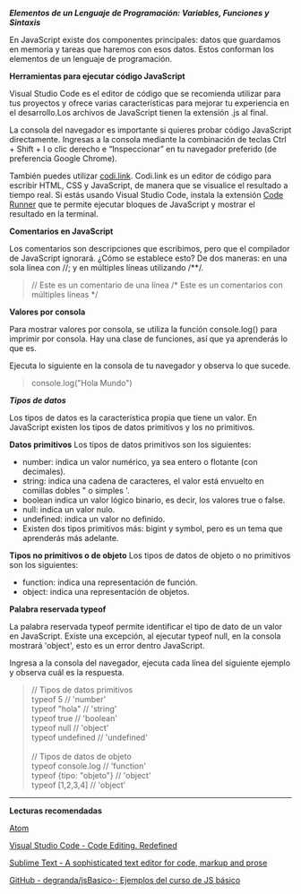 ***Elementos de un Lenguaje de Programación: Variables, Funciones y Sintaxis***

En JavaScript existe dos componentes principales: datos que guardamos en memoria y tareas que haremos con esos datos. Estos conforman los elementos de un lenguaje de programación.

**Herramientas para ejecutar código JavaScript**

Visual Studio Code es el editor de código que se recomienda utilizar para tus proyectos y ofrece varias características para mejorar tu experiencia en el desarrollo.Los archivos de JavaScript tienen la extensión .js al final.

La consola del navegador es importante si quieres probar código JavaScript directamente. Ingresas a la consola mediante la combinación de teclas Ctrl + Shift + I o clic derecho e “Inspeccionar” en tu navegador preferido (de preferencia Google Chrome).

También puedes utilizar [codi.link](https://codi.link/). Codi.link es un editor de código para escribir HTML, CSS y JavaScript, de manera que se visualice el resultado a tiempo real. Si estás usando Visual Studio Code, instala la extensión [Code Runner](https://marketplace.visualstudio.com/items?itemName=formulahendry.code-runner) que te permite ejecutar bloques de JavaScript y mostrar el resultado en la terminal.

**Comentarios en JavaScript**

Los comentarios son descripciones que escribimos, pero que el compilador de JavaScript ignorará. ¿Cómo se establece esto? De dos maneras: en una sola línea con //; y en múltiples líneas utilizando /**/.

>// Este es un comentario de una línea
>/*
>Este es un comentarios
>con múltiples líneas
>*/

**Valores por consola**

Para mostrar valores por consola, se utiliza la función console.log() para imprimir por consola. Hay una clase de funciones, así que ya aprenderás lo que es.

Ejecuta lo siguiente en la consola de tu navegador y observa lo que sucede.

>console.log("Hola Mundo")

***Tipos de datos***

Los tipos de datos es la característica propia que tiene un valor. En JavaScript existen los tipos de datos primitivos y los no primitivos.

**Datos primitivos**
Los tipos de datos primitivos son los siguientes:

- number: indica un valor numérico, ya sea entero o flotante (con decimales).
- string: indica una cadena de caracteres, el valor está envuelto en comillas dobles " o simples '.
- boolean indica un valor lógico binario, es decir, los valores true o false.
- null: indica un valor nulo.
- undefined: indica un valor no definido.
- Existen dos tipos primitivos más: bigint y symbol, pero es un tema que aprenderás más adelante.

**Tipos no primitivos o de objeto**
Los tipos de datos de objeto o no primitivos son los siguientes:

- function: indica una representación de función.
- object: indica una representación de objetos.

**Palabra reservada typeof**

La palabra reservada typeof permite identificar el tipo de dato de un valor en JavaScript. Existe una excepción, al ejecutar typeof null, en la consola mostrará 'object', esto es un error dentro JavaScript.

Ingresa a la consola del navegador, ejecuta cada línea del siguiente ejemplo y observa cuál es la respuesta.

>// Tipos de datos primitivos <br>
>typeof 5  // 'number' <br>
>typeof "hola" // 'string' <br>
>typeof true  // 'boolean' <br>
>typeof null  // 'object' <br>
>typeof undefined // 'undefined' <br>
> <br>
>// Tipos de datos de objeto <br>
>typeof console.log  // 'function' <br>
>typeof {tipo: "objeto"} // 'object' <br>
>typeof [1,2,3,4]  // 'object' <br>

----------------------------------------------------------------
**Lecturas recomendadas**

[Atom](https://atom.io)

[Visual Studio Code - Code Editing. Redefined](https://code.visualstudio.com)

[Sublime Text - A sophisticated text editor for code, markup and prose](https://www.sublimetext.com/)

[GitHub - degranda/jsBasico-: Ejemplos del curso de JS básico](https://github.com/degranda/jsBasico)
